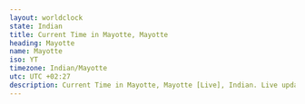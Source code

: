 ```yaml
---
layout: worldclock
state: Indian
title: Current Time in Mayotte, Mayotte
heading: Mayotte
name: Mayotte
iso: YT
timezone: Indian/Mayotte
utc: UTC +02:27
description: Current Time in Mayotte, Mayotte [Live], Indian. Live update now time in Mayotte, timezone Indian/Mayotte, UTC +02:27, Country ISO code & Current Local Time.
---
```


